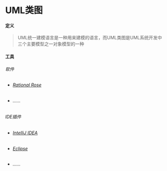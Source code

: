 # UML类图

#### 定义

>UML统一建模语言是一种用来建模的语言，而UML类图是UML系统开发中三个主要模型之一对象模型的一种

#### 工具

###### 软件

* ###### [Rational Rose](https://www.ibm.com/support/pages/ibm-rational-rose-enterprise-7004-ifix001)

* ###### ......

###### IDE插件

* ###### [IntelliJ IDEA](tool/IDEA.md)

* ###### [Eclipse](tool/Eclipse.md)

* ###### ......
